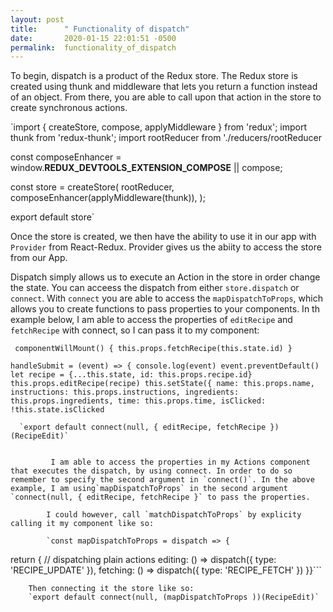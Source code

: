 ```yaml
---
layout: post
title:      " Functionality of dispatch"
date:       2020-01-15 22:01:51 -0500
permalink:  functionality_of_dispatch
---
```



To begin, dispatch is a product of the Redux store. The Redux store is created using thunk and middleware that lets you return a function instead of an object. From there, you are able to call upon that action in the store to create synchronous actions.

`import { createStore, compose, applyMiddleware } from 'redux';
import thunk from 'redux-thunk';
import rootReducer from './reducers/rootReducer

const composeEnhancer = window.__REDUX_DEVTOOLS_EXTENSION_COMPOSE__ || compose;

const store = createStore(
  rootReducer,
  composeEnhancer(applyMiddleware(thunk)),
);

export default store`

Once the store is created, we then have the ability to use it in our app with `Provider` from React-Redux. Provider gives us the abiity to access the store from our App. 

Dispatch simply allows us to execute an Action in the store in order change the state. You can acceess the dispatch from either `store.dispatch` or `connect`. With `connect` you are able to access the `mapDispatchToProps`, which allows you to create functions to pass properties to your components. In th example below, I am able to access the properties of `editRecipe` and `fetchRecipe` with connect, so I can pass it to my component:  

` componentWillMount() {
        this.props.fetchRecipe(this.state.id)
    }`

`handleSubmit = (event) => {
    console.log(event)
  event.preventDefault()
  let recipe = {...this.state, id: this.props.recipe.id}
   this.props.editRecipe(recipe)
   this.setState({
       name: this.props.name,
       instructions: this.props.instructions,
       ingredients: this.props.ingredients,
       time: this.props.time,
       isClicked: !this.state.isClicked`
		
      `export default connect(null, { editRecipe, fetchRecipe })(RecipeEdit)`
			
			
			 I am able to access the properties in my Actions component that executes the dispatch, by using connect. In order to do so remember to specify the second argument in `connect()`. In the above example, I am using`mapDispatchToProps` in the second argument `connect(null, { editRecipe, fetchRecipe }` to pass the properties. 
			 
			I could however, call `matchDispatchToProps` by explicity calling it my component like so: 
			
			`const mapDispatchToProps = dispatch => {
  return {
    // dispatching plain actions
    editing: () => dispatch({ type: 'RECIPE_UPDATE' }),
    fetching: () => dispatch({ type: 'RECIPE_FETCH' })
		}}```
		
		Then connecting it the store like so: 
		`export default connect(null, (mapDispatchToProps ))(RecipeEdit)`
		
		



